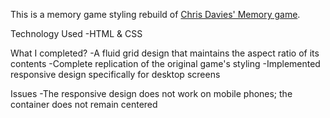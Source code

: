This is a memory game styling rebuild of <a href="chrisdavies.github.io/memory">Chris Davies' Memory game</a>.

Technology Used
-HTML & CSS

What I completed?
-A fluid grid design that maintains the aspect ratio of its contents
-Complete replication of the original game's styling
-Implemented responsive design specifically for desktop screens

Issues
-The responsive design does not work on mobile phones; the container does not remain centered

